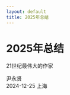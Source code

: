 ```yaml
---
layout: default
title: 2025年总结
---
```


# 2025年总结

21世纪最伟大的作家

<div class="datenote">
<span>尹永贤</span><br>
<span>2024-12-25</span>
<span>上海</span><br>
<div>